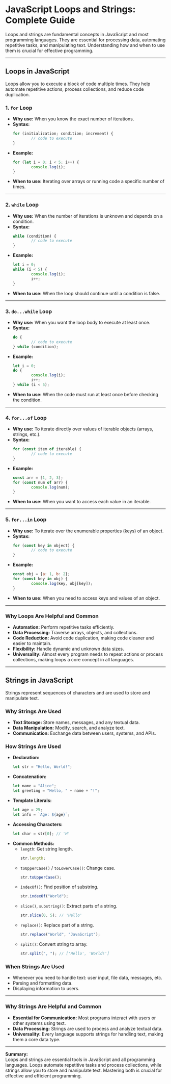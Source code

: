 # JavaScript Loops and Strings: Complete Guide

Loops and strings are fundamental concepts in JavaScript and most programming languages. They are essential for processing data, automating repetitive tasks, and manipulating text. Understanding how and when to use them is crucial for effective programming.

---

## Loops in JavaScript

Loops allow you to execute a block of code multiple times. They help automate repetitive actions, process collections, and reduce code duplication.

### 1. `for` Loop

- **Why use:** When you know the exact number of iterations.
- **Syntax:**
    ```javascript
    for (initialization; condition; increment) {
            // code to execute
    }
    ```
- **Example:**
    ```javascript
    for (let i = 0; i < 5; i++) {
            console.log(i);
    }
    ```
- **When to use:** Iterating over arrays or running code a specific number of times.

---

### 2. `while` Loop

- **Why use:** When the number of iterations is unknown and depends on a condition.
- **Syntax:**
    ```javascript
    while (condition) {
            // code to execute
    }
    ```
- **Example:**
    ```javascript
    let i = 0;
    while (i < 5) {
            console.log(i);
            i++;
    }
    ```
- **When to use:** When the loop should continue until a condition is false.

---

### 3. `do...while` Loop

- **Why use:** When you want the loop body to execute at least once.
- **Syntax:**
    ```javascript
    do {
            // code to execute
    } while (condition);
    ```
- **Example:**
    ```javascript
    let i = 0;
    do {
            console.log(i);
            i++;
    } while (i < 5);
    ```
- **When to use:** When the code must run at least once before checking the condition.

---

### 4. `for...of` Loop

- **Why use:** To iterate directly over values of iterable objects (arrays, strings, etc.).
- **Syntax:**
    ```javascript
    for (const item of iterable) {
            // code to execute
    }
    ```
- **Example:**
    ```javascript
    const arr = [1, 2, 3];
    for (const num of arr) {
            console.log(num);
    }
    ```
- **When to use:** When you want to access each value in an iterable.

---

### 5. `for...in` Loop

- **Why use:** To iterate over the enumerable properties (keys) of an object.
- **Syntax:**
    ```javascript
    for (const key in object) {
            // code to execute
    }
    ```
- **Example:**
    ```javascript
    const obj = {a: 1, b: 2};
    for (const key in obj) {
            console.log(key, obj[key]);
    }
    ```
- **When to use:** When you need to access keys and values of an object.

---

### Why Loops Are Helpful and Common

- **Automation:** Perform repetitive tasks efficiently.
- **Data Processing:** Traverse arrays, objects, and collections.
- **Code Reduction:** Avoid code duplication, making code cleaner and easier to maintain.
- **Flexibility:** Handle dynamic and unknown data sizes.
- **Universality:** Almost every program needs to repeat actions or process collections, making loops a core concept in all languages.

---

## Strings in JavaScript

Strings represent sequences of characters and are used to store and manipulate text.

### Why Strings Are Used

- **Text Storage:** Store names, messages, and any textual data.
- **Data Manipulation:** Modify, search, and analyze text.
- **Communication:** Exchange data between users, systems, and APIs.

### How Strings Are Used

- **Declaration:**
    ```javascript
    let str = "Hello, World!";
    ```
- **Concatenation:**
    ```javascript
    let name = "Alice";
    let greeting = "Hello, " + name + "!";
    ```
- **Template Literals:**
    ```javascript
    let age = 25;
    let info = `Age: ${age}`;
    ```
- **Accessing Characters:**
    ```javascript
    let char = str[0]; // 'H'
    ```
- **Common Methods:**
    - `length`: Get string length.
        ```javascript
        str.length;
        ```
    - `toUpperCase()` / `toLowerCase()`: Change case.
        ```javascript
        str.toUpperCase();
        ```
    - `indexOf()`: Find position of substring.
        ```javascript
        str.indexOf("World");
        ```
    - `slice()`, `substring()`: Extract parts of a string.
        ```javascript
        str.slice(0, 5); // 'Hello'
        ```
    - `replace()`: Replace part of a string.
        ```javascript
        str.replace("World", "JavaScript");
        ```
    - `split()`: Convert string to array.
        ```javascript
        str.split(", "); // ['Hello', 'World!']
        ```

### When Strings Are Used

- Whenever you need to handle text: user input, file data, messages, etc.
- Parsing and formatting data.
- Displaying information to users.

---

### Why Strings Are Helpful and Common

- **Essential for Communication:** Most programs interact with users or other systems using text.
- **Data Processing:** Strings are used to process and analyze textual data.
- **Universality:** Every language supports strings for handling text, making them a core data type.

---

**Summary:**  
Loops and strings are essential tools in JavaScript and all programming languages. Loops automate repetitive tasks and process collections, while strings allow you to store and manipulate text. Mastering both is crucial for effective and efficient programming.
